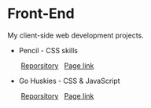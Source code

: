# Front-End

My client-side web development projects.

* Pencil - CSS skills

&nbsp;&nbsp;&nbsp;&nbsp;&nbsp;&nbsp;&nbsp;[Reporsitory](https://github.com/EmilyCheoh/Front-End/tree/master/Pencil)
&nbsp;&nbsp;[Page link](https://info343a-au17.github.io/challenges-EmilyCheoh/challenge3/)

* Go Huskies - CSS & JavaScript

&nbsp;&nbsp;&nbsp;&nbsp;&nbsp;&nbsp;&nbsp;[Reporsitory](https://github.com/EmilyCheoh/Front-End/tree/master/Go-Huskies)
&nbsp;&nbsp;[Page link](https://info343a-au17.github.io/challenges-EmilyCheoh/challenge4/)

